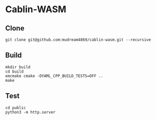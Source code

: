# Cablin-WASM

## Clone

```
git clone git@github.com:mudream4869/cablin-wasm.git --recursive
```

## Build

```
mkdir build
cd build
emcmake cmake -DYAML_CPP_BUILD_TESTS=OFF ..
make
```

## Test

```
cd public
python3 -m http.server
```
